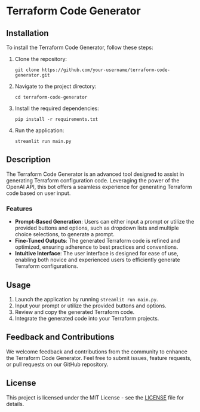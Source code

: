 # Terraform Code Generator

## Installation

To install the Terraform Code Generator, follow these steps:

1. Clone the repository:

   ```
   git clone https://github.com/your-username/terraform-code-generator.git
   ```

2. Navigate to the project directory:

   ```
   cd terraform-code-generator
   ```

3. Install the required dependencies:

   ```
   pip install -r requirements.txt
   ```

4. Run the application:

   ```
   streamlit run main.py
   ```

## Description

The Terraform Code Generator is an advanced tool designed to assist in generating Terraform configuration code. Leveraging the power of the OpenAI API, this bot offers a seamless experience for generating Terraform code based on user input.

### Features

- **Prompt-Based Generation**: Users can either input a prompt or utilize the provided buttons and options, such as dropdown lists and multiple choice selections, to generate a prompt.
- **Fine-Tuned Outputs**: The generated Terraform code is refined and optimized, ensuring adherence to best practices and conventions.
- **Intuitive Interface**: The user interface is designed for ease of use, enabling both novice and experienced users to efficiently generate Terraform configurations.

## Usage

1. Launch the application by running `streamlit run main.py`.
2. Input your prompt or utilize the provided buttons and options.
3. Review and copy the generated Terraform code.
4. Integrate the generated code into your Terraform projects.

## Feedback and Contributions

We welcome feedback and contributions from the community to enhance the Terraform Code Generator. Feel free to submit issues, feature requests, or pull requests on our GitHub repository.

## License

This project is licensed under the MIT License - see the [LICENSE](LICENSE) file for details.
